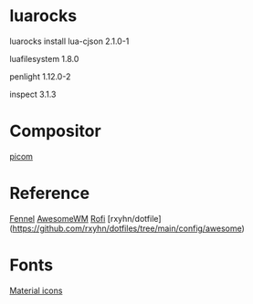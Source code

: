 # luarocks

luarocks install lua-cjson 2.1.0-1

luafilesystem 1.8.0

penlight 1.12.0-2

inspect 3.1.3

# Compositor

[picom](https://github.com/yshui/picom)

# Reference

[Fennel](https://fennel-lang.org/)
[AwesomeWM](https://awesomewm.org/doc/)
[Rofi](https://github.com/davatorium/rofi)
[rxyhn/dotfile] (https://github.com/rxyhn/dotfiles/tree/main/config/awesome)

# Fonts

[Material icons](https://github.com/google/material-design-icons/blob/master/font/MaterialIconsRound-Regular.otf)
